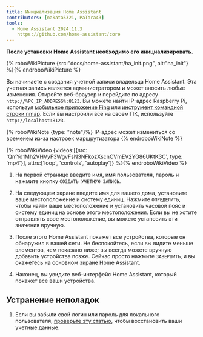 ```yaml
---
title: Инициализация Home Assistant
contributors: [nakata5321, PaTara43]
tools:
  - Home Assistant 2024.11.3
    https://github.com/home-assistant/core
---
```


**После установки Home Assistant необходимо его инициализировать.**

{% roboWikiPicture {src:"docs/home-assistant/ha_init.png", alt:"ha_init"} %}{% endroboWikiPicture %}

Вы начинаете с создания учетной записи владельца Home Assistant. Эта учетная запись является администратором и может вносить любые изменения.
Откройте веб-браузер и перейдите по адресу `http://%PC_IP_ADDRESS%:8123`. Вы можете найти IP-адрес Raspberry Pi, используя [мобильное приложение Fing](https://www.fing.com/products) или [инструмент командной строки nmap](https://vitux.com/find-devices-connected-to-your-network-with-nmap/).
Если вы настроили все на своем ПК, используйте `http://localhost:8123`.

{% roboWikiNote {type: "note"}%} IP-адрес может измениться со временем из-за настроек маршрутизатора {% endroboWikiNote %}

{% roboWikiVideo {videos:[{src: 'QmYd1Mh2VHVyF3WgvFsN3NFkozXscnCVmEV2YG86UKtK3C', type: 'mp4'}], attrs:['loop', 'controls', 'autoplay']} %}{% endroboWikiVideo %}

1. На первой странице введите имя, имя пользователя, пароль и нажмите кнопку `СОЗДАТЬ УЧЕТНУЮ ЗАПИСЬ`.

2. На следующем экране введите имя для вашего дома, установите ваше местоположение и систему единиц. Нажмите `ОПРЕДЕЛИТЬ`, чтобы найти ваше местоположение и установить часовой пояс и систему единиц на основе этого местоположения. Если вы не хотите отправлять свое местоположение, вы можете установить эти значения вручную.

3. После этого Home Assistant покажет все устройства, которые он обнаружил в вашей сети. Не беспокойтесь, если вы видите меньше элементов, чем показано ниже; вы всегда можете вручную добавить устройства позже. Сейчас просто нажмите `ЗАВЕРШИТЬ`, и вы окажетесь на основном экране Home Assistant.

4. Наконец, вы увидите веб-интерфейс Home Assistant, который покажет все ваши устройства.


## Устранение неполадок

1. Если вы забыли свой логин или пароль для локального пользователя, [проверьте эту статью](https://www.home-assistant.io/docs/locked_out/), чтобы восстановить ваши учетные данные.